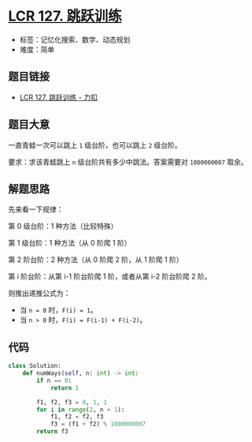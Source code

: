 # [LCR 127. 跳跃训练](https://leetcode.cn/problems/qing-wa-tiao-tai-jie-wen-ti-lcof/)

- 标签：记忆化搜索、数学、动态规划
- 难度：简单

## 题目链接

- [LCR 127. 跳跃训练 - 力扣](https://leetcode.cn/problems/qing-wa-tiao-tai-jie-wen-ti-lcof/)

## 题目大意

一直青蛙一次可以跳上 `1` 级台阶，也可以跳上 `2` 级台阶。

要求：求该青蛙跳上 `n` 级台阶共有多少中跳法。答案需要对 `1000000007` 取余。

## 解题思路

先来看一下规律：

第 0 级台阶：1 种方法（比较特殊）

第 1 级台阶：1 种方法（从 0 阶爬 1 阶）

第 2 阶台阶：2 种方法（从 0 阶爬 2 阶，从 1 阶爬 1 阶）

第 i 阶台阶：从第 i-1 阶台阶爬 1 阶，或者从第 i-2 阶台阶爬 2 阶。

则推出递推公式为：

- 当 `n = 0` 时，`F(i) = 1`。
- 当 `n > 0` 时，`F(i) = F(i-1) + F(i-2)`。

## 代码

```python
class Solution:
    def numWays(self, n: int) -> int:
        if n == 0:
            return 1

        f1, f2, f3 = 0, 1, 1
        for i in range(2, n + 1):
            f1, f2 = f2, f3
            f3 = (f1 + f2) % 1000000007
        return f3
```

